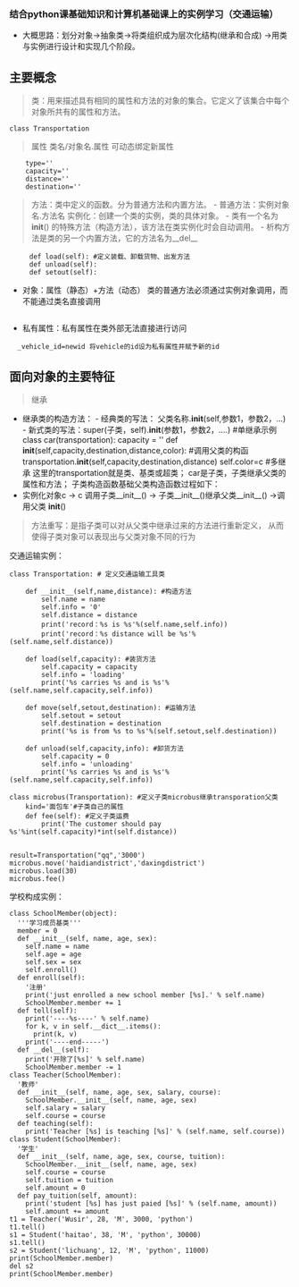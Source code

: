 ### 结合python课基础知识和计算机基础课上的实例学习（交通运输）
- 大概思路：划分对象→抽象类→将类组织成为层次化结构(继承和合成) →用类与实例进行设计和实现几个阶段。
## 主要概念
   > 类：用来描述具有相同的属性和方法的对象的集合。它定义了该集合中每个对象所共有的属性和方法。
```  
class Transportation

```
   > 属性 类名/对象名.属性 可动态绑定新属性
``` 
    type=''
    capacity=''
    distance=''
    destination=''
```
     
   > 方法：类中定义的函数。分为普通方法和内置方法。
     - 普通方法：实例对象名.方法名 
       实例化：创建一个类的实例，类的具体对象。
     -  类有一个名为 __init__() 的特殊方法（构造方法），该方法在类实例化时会自动调用。
     -  析构方法是类的另一个内置方法，它的方法名为__del__
```
     def load(self): #定义装载、卸载货物、出发方法
     def unload(self):
     def setout(self):     
```
   - 对象：属性（静态）+方法（动态）  类的普通方法必须通过实例对象调用，而不能通过类名直接调用
 ``` taxi.capacity
 ``` 
   - 私有属性：私有属性在类外部无法直接进行访问
  ```
    _vehicle_id=newid 将vehicle的id设为私有属性并赋予新的id
  ```
 ## 面向对象的主要特征
 > 继承 
   - 继承类的构造方法：
    - 经典类的写法： 父类名称.__init__(self,参数1，参数2，...)
    -  新式类的写法：super(子类，self).__init__(参数1，参数2，....)
 #单继承示例 
class car(transportation):
    capacity = ''
    def __init__(self,capacity,destination,distance,color):
        #调用父类的构函
        transportation.__init__(self,capacity,destination,distance)
        self.color=c
#多继承
这里的transportation就是类、基类或超类；
car是子类，子类继承父类的属性和方法；
子类构造函数基础父类构造函数过程如下：
- 实例化对象c -> c 调用子类__init__()  -> 子类__init__()继承父类__init__() ->调用父类 __init__()
> 方法重写：是指子类可以对从父类中继承过来的方法进行重新定义， 从而使得子类对象可以表现出与父类对象不同的行为


交通运输实例：
```
class Transportation: # 定义交通运输工具类

    def __init__(self,name,distance): #构造方法
        self.name = name
        self.info = '0'
        self.distance = distance
        print('record：%s is %s'%(self.name,self.info))
        print('record：%s distance will be %s'%(self.name,self.distance))      
              
    def load(self,capacity): #装货方法
        self.capacity = capacity
        self.info = 'loading'
        print('%s carries %s and is %s'%(self.name,self.capacity,self.info))

    def move(self,setout,destination): #运输方法
        self.setout = setout
        self.destination = destination
        print('%s is from %s to %s'%(self.setout,self.destination))

    def unload(self,capacity,info): #卸货方法
        self.capacity = 0
        self.info = 'unloading'
        print('%s carries %s and is %s'%(self.name,self.capacity,self.info))

class microbus(Transportation): #定义子类microbus继承transporation父类
    kind='面包车'#子类自己的属性
    def fee(self): #定义子类运费
        print('The customer should pay %s'%int(self.capacity)*int(self.distance))

              
result=Transportation("qq",'3000')       
microbus.move('haidiandistrict','daxingdistrict')
microbus.load(30)
microbus.fee()   
```
  
学校构成实例：
```
class SchoolMember(object):
  '''学习成员基类'''
  member = 0
  def __init__(self, name, age, sex):
    self.name = name
    self.age = age
    self.sex = sex
    self.enroll()
  def enroll(self):
    '注册'
    print('just enrolled a new school member [%s].' % self.name)
    SchoolMember.member += 1
  def tell(self):
    print('----%s----' % self.name)
    for k, v in self.__dict__.items():
      print(k, v)
    print('----end-----')
  def __del__(self):
    print('开除了[%s]' % self.name)
    SchoolMember.member -= 1
class Teacher(SchoolMember):
  '教师'
  def __init__(self, name, age, sex, salary, course):
    SchoolMember.__init__(self, name, age, sex)
    self.salary = salary
    self.course = course
  def teaching(self):
    print('Teacher [%s] is teaching [%s]' % (self.name, self.course))
class Student(SchoolMember):
  '学生'
  def __init__(self, name, age, sex, course, tuition):
    SchoolMember.__init__(self, name, age, sex)
    self.course = course
    self.tuition = tuition
    self.amount = 0
  def pay_tuition(self, amount):
    print('student [%s] has just paied [%s]' % (self.name, amount))
    self.amount += amount
t1 = Teacher('Wusir', 28, 'M', 3000, 'python')
t1.tell()
s1 = Student('haitao', 38, 'M', 'python', 30000)
s1.tell()
s2 = Student('lichuang', 12, 'M', 'python', 11000)
print(SchoolMember.member)
del s2
print(SchoolMember.member)
```



